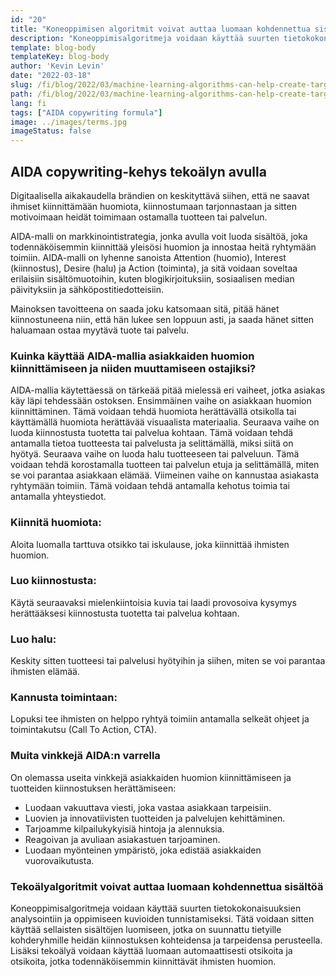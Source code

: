 ```yaml
---
id: "20"
title: "Koneoppimisen algoritmit voivat auttaa luomaan kohdennettua sisältöä"
description: "Koneoppimisalgoritmeja voidaan käyttää suurten tietokokonaisuuksien analysointiin ja oppimiseen kuvioiden tunnistamiseksi. Tätä voidaan sitten käyttää sellaisten sisältöjen luomiseen, jotka on suunnattu tietyille kohderyhmille heidän kiinnostuksen kohteidensa perusteella. Koneoppimisen avulla yritykset voivat luoda sisältöä, joka on merkityksellisempää asiakkailleen ja joka auttaa lisäämään myyntiä."
template: blog-body
templateKey: blog-body
author: 'Kevin Levin'
date: "2022-03-18"
slug: /fi/blog/2022/03/machine-learning-algorithms-can-help-create-targeted-content
path: /fi/blog/2022/03/machine-learning-algorithms-can-help-create-targeted-content
lang: fi
tags: ["AIDA copywriting formula"]
image: ../images/terms.jpg
imageStatus: false
---
```

## AIDA copywriting-kehys tekoälyn avulla

Digitaalisella aikakaudella brändien on keskityttävä siihen, että ne saavat ihmiset kiinnittämään huomiota, kiinnostumaan tarjonnastaan ja sitten motivoimaan heidät toimimaan ostamalla tuotteen tai palvelun.

AIDA-malli on markkinointistrategia, jonka avulla voit luoda sisältöä, joka todennäköisemmin kiinnittää yleisösi huomion ja innostaa heitä ryhtymään toimiin. AIDA-malli on lyhenne sanoista Attention (huomio), Interest (kiinnostus), Desire (halu) ja Action (toiminta), ja sitä voidaan soveltaa erilaisiin sisältömuotoihin, kuten blogikirjoituksiin, sosiaalisen median päivityksiin ja sähköpostitiedotteisiin.

Mainoksen tavoitteena on saada joku katsomaan sitä, pitää hänet kiinnostuneena niin, että hän lukee sen loppuun asti, ja saada hänet sitten haluamaan ostaa myytävä tuote tai palvelu.

### Kuinka käyttää AIDA-mallia asiakkaiden huomion kiinnittämiseen ja niiden muuttamiseen ostajiksi?

AIDA-mallia käytettäessä on tärkeää pitää mielessä eri vaiheet, jotka asiakas käy läpi tehdessään ostoksen. Ensimmäinen vaihe on asiakkaan huomion kiinnittäminen. Tämä voidaan tehdä huomiota herättävällä otsikolla tai käyttämällä huomiota herättävää visuaalista materiaalia. Seuraava vaihe on luoda kiinnostusta tuotetta tai palvelua kohtaan. Tämä voidaan tehdä antamalla tietoa tuotteesta tai palvelusta ja selittämällä, miksi siitä on hyötyä. Seuraava vaihe on luoda halu tuotteeseen tai palveluun. Tämä voidaan tehdä korostamalla tuotteen tai palvelun etuja ja selittämällä, miten se voi parantaa asiakkaan elämää. Viimeinen vaihe on kannustaa asiakasta ryhtymään toimiin. Tämä voidaan tehdä antamalla kehotus toimia tai antamalla yhteystiedot.

### Kiinnitä huomiota:

Aloita luomalla tarttuva otsikko tai iskulause, joka kiinnittää ihmisten huomion.


### Luo kiinnostusta:

Käytä seuraavaksi mielenkiintoisia kuvia tai laadi provosoiva kysymys herättääksesi kiinnostusta tuotetta tai palvelua kohtaan.

### Luo halu:

Keskity sitten tuotteesi tai palvelusi hyötyihin ja siihen, miten se voi parantaa ihmisten elämää.

### Kannusta toimintaan:


Lopuksi tee ihmisten on helppo ryhtyä toimiin antamalla selkeät ohjeet ja toimintakutsu (Call To Action, CTA).


### Muita vinkkejä AIDA:n varrella

On olemassa useita vinkkejä asiakkaiden huomion kiinnittämiseen ja tuotteiden kiinnostuksen herättämiseen:

- Luodaan vakuuttava viesti, joka vastaa asiakkaan tarpeisiin.
- Luovien ja innovatiivisten tuotteiden ja palvelujen kehittäminen.
- Tarjoamme kilpailukykyisiä hintoja ja alennuksia.
- Reagoivan ja avuliaan asiakastuen tarjoaminen.
- Luodaan myönteinen ympäristö, joka edistää asiakkaiden vuorovaikutusta.

### Tekoälyalgoritmit voivat auttaa luomaan kohdennettua sisältöä
Koneoppimisalgoritmeja voidaan käyttää suurten tietokokonaisuuksien analysointiin ja oppimiseen kuvioiden tunnistamiseksi. Tätä voidaan sitten käyttää sellaisten sisältöjen luomiseen, jotka on suunnattu tietyille kohderyhmille heidän kiinnostuksen kohteidensa ja tarpeidensa perusteella. Lisäksi tekoälyä voidaan käyttää luomaan automaattisesti otsikoita ja otsikoita, jotka todennäköisemmin kiinnittävät ihmisten huomion.
